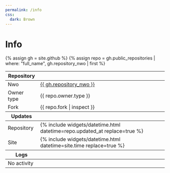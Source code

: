 ```yaml
---
permalink: /info
css:
  dark: Brown
---
```

# Info

{% assign gh = site.github %}
{% assign repo = gh.public_repositories | where: "full_name", gh.repository_nwo | first %}
<table>
  <thead>
    <tr>
      <th>Repository</th>
      <th></th>
    </tr>
  </thead>
  <tbody>
    <tr>
      <td>Nwo</td>
      <td><a href="{{ gh.repository_url}}">{{ gh.repository_nwo }}</a></td>
    </tr>
    <tr>
      <td>Owner type</td>
      <td>{{ repo.owner.type }}</td>
    </tr>
    <tr>
      <td>Fork</td>
      <td>{{ repo.fork | inspect }}</td>
    </tr>
  </tbody>
  <thead>
    <tr>
      <th>Updates</th>
      <th></th>
    </tr>
  </thead>
  <tbody>
    <tr>
      <td>Repository</td>
      <td>{% include widgets/datetime.html datetime=repo.updated_at replace=true %}</td>
    </tr>
    <tr>
      <td>Site</td>
      <td>{% include widgets/datetime.html datetime=site.time replace=true %}</td>
    </tr>
  </tbody>
  <thead>
    <tr>
      <th>Logs</th>
      <th></th>
    </tr>
  </thead>
  <tbody class="logs">
    <tr class="if-alone">
      <td colspan="2">No activity</td>
    </tr>
  </tbody>
</table>
